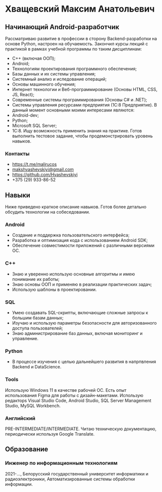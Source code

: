 # Хващевский Максим Анатольевич
## Начинающий Android-разработчик

Рассматриваю развитие в профессии в сторону Backend-разработки на основе Python, настроен на обучаемость. 
Закончил курсы лекций с практикой в рамках учебной программы по таким дисциплинам: 
- C++ (включая ООП);
- Android;
- Технологиям проектирования программного обеспечения;
- Базы данных и их системы управления;
- Системный анализ и иследование операций;
- Основы машинного обучения;
- Интернет технологии и Веб-программирование (Основы HTML, CSS, JS, React);
- Современные системы программирования (Основы C# и .NET);
- Системы управления ресурсами предприятия (1C:8 Предприятие).
В данный момент основными моими интересами являются:
- Android-dev;
- Python;
- Microsoft SQL Server;
- 1C:8.
Ищу возможность применить знания на практике.
Готов выполнить тестовое задание, чтобы продемонстрировать уровень навыков.

### Контакты
- https://t.me/malirucos
- makshvashevskiyi@gmail.com
- https://github.com/Hvashevskiyi
- +375 (29) 933-86-52

## Навыки

Ниже приведено краткое описание навыков. Готов более детально обсудить технологии на собеседовании.

### Android 
- Создание и поддержка пользовательского интерфейса;
- Разработка и оптимизация кода с использованием Android SDK;
- Обеспечение совместимости приложений с различными версиями ОС.

### C++
- Знаю и уверенно использую основные алгоритмы и имею понимание их работы;
- Знаю основы ООП и применяю в реализации практических задач;
- Использую шаблоны в проектировании.

### SQL 
- Умею создавать SQL-скрипты, включающие сложные запросы к большим базам данных;
- Изучаю и использую параметры безопасности для авторизованного доступа пользователей;
- Знаю администрирование баз данных, включая мониторинг и управление.

### Python
- В процессе изучения с целью дальнейшего развития в напрпвления Backend и DataScience.

### Tools
Использую Windows 11 в качестве рабочей ОС. Есть опыт использования Figma для работы с дизайн-макетами. Использую редакторs Visual Studio Code, Android Studio, SQL Server Management Studio, MySQL Workbench.

### Английский
PRE-INTERMEDIATE/INTERMEDIATE. Читаю техническую документацию, периодически используя Google Translate.

## Образование

### Инженер по информационным технологиям
2021-..., Белорусский государственный университет информатики и радиоэлектроники, Автоматизированные системы обработки информации.
